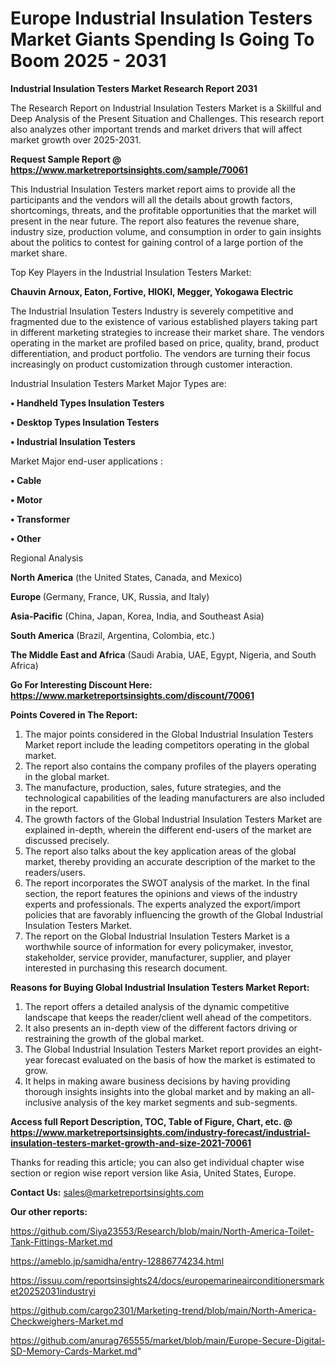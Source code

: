 # Europe Industrial Insulation Testers Market Giants Spending Is Going To Boom 2025 - 2031

<strong>Industrial Insulation Testers Market Research Report 2031</strong>

The Research Report on Industrial Insulation Testers Market is a Skillful and Deep Analysis of the Present Situation and Challenges. This research report also analyzes other important trends and market drivers that will affect market growth over 2025-2031.

<strong>Request Sample Report @ <a href=https://www.marketreportsinsights.com/sample/70061>https://www.marketreportsinsights.com/sample/70061</a></strong>

This Industrial Insulation Testers market report aims to provide all the participants and the vendors will all the details about growth factors, shortcomings, threats, and the profitable opportunities that the market will present in the near future. The report also features the revenue share, industry size, production volume, and consumption in order to gain insights about the politics to contest for gaining control of a large portion of the market share.

Top Key Players in the Industrial Insulation Testers Market:

<strong>Chauvin Arnoux, Eaton, Fortive, HIOKI, Megger, Yokogawa Electric</strong>

The Industrial Insulation Testers Industry is severely competitive and fragmented due to the existence of various established players taking part in different marketing strategies to increase their market share. The vendors operating in the market are profiled based on price, quality, brand, product differentiation, and product portfolio. The vendors are turning their focus increasingly on product customization through customer interaction.

Industrial Insulation Testers Market Major Types are:

<strong>• Handheld Types Insulation Testers

• Desktop Types Insulation Testers

• Industrial Insulation Testers</strong>

Market Major end-user applications :

<strong>• Cable

• Motor

• Transformer

• Other</strong>

Regional Analysis

</u><strong><b>North America</b></strong> (the United States, Canada, and Mexico)

<strong><b>Europe </b></strong>(Germany, France, UK, Russia, and Italy)

<strong><b>Asia-Pacific</b></strong> (China, Japan, Korea, India, and Southeast Asia)

<strong><b>South America</b></strong> (Brazil, Argentina, Colombia, etc.)

<strong><b>The Middle East and Africa</b></strong> (Saudi Arabia, UAE, Egypt, Nigeria, and South Africa)

<strong>Go For Interesting Discount Here: <a href=https://www.marketreportsinsights.com/discount/70061>https://www.marketreportsinsights.com/discount/70061</a></strong>

<strong>Points Covered in The Report:</strong>
<ol>
  <li>The major points considered in the Global Industrial Insulation Testers Market report include the leading competitors operating in the global market.</li>
  <li>The report also contains the company profiles of the players operating in the global market.</li>
  <li>The manufacture, production, sales, future strategies, and the technological capabilities of the leading manufacturers are also included in the report.</li>
  <li>The growth factors of the Global Industrial Insulation Testers Market are explained in-depth, wherein the different end-users of the market are discussed precisely.</li>
  <li>The report also talks about the key application areas of the global market, thereby providing an accurate description of the market to the readers/users.</li>
  <li>The report incorporates the SWOT analysis of the market. In the final section, the report features the opinions and views of the industry experts and professionals. The experts analyzed the export/import policies that are favorably influencing the growth of the Global Industrial Insulation Testers Market.</li>
  <li>The report on the Global Industrial Insulation Testers Market is a worthwhile source of information for every policymaker, investor, stakeholder, service provider, manufacturer, supplier, and player interested in purchasing this research document.</li>
</ol>
<strong>Reasons for Buying Global Industrial Insulation Testers Market Report:</strong>

<ol>
  <li>The report offers a detailed analysis of the dynamic competitive landscape that keeps the reader/client well ahead of the competitors.</li>
  <li>It also presents an in-depth view of the different factors driving or restraining the growth of the global market.</li>
  <li>The Global Industrial Insulation Testers Market report provides an eight-year forecast evaluated on the basis of how the market is estimated to grow.</li>
  <li>It helps in making aware business decisions by having providing thorough insights insights into the global market and by making an all-inclusive analysis of the key market segments and sub-segments.</li>
</ol>
<strong>Access full Report Description, TOC, Table of Figure, Chart, etc. @ <a href=https://www.marketreportsinsights.com/industry-forecast/industrial-insulation-testers-market-growth-and-size-2021-70061>https://www.marketreportsinsights.com/industry-forecast/industrial-insulation-testers-market-growth-and-size-2021-70061</a></strong>


Thanks for reading this article; you can also get individual chapter wise section or region wise report version like Asia, United States, Europe.

<strong>Contact Us:</strong>
sales@marketreportsinsights.com

<strong>Our other reports:</strong>

<a href=https://github.com/Siya23553/Research/blob/main/North-America-Toilet-Tank-Fittings-Market.md>https://github.com/Siya23553/Research/blob/main/North-America-Toilet-Tank-Fittings-Market.md</a>

<a href=https://ameblo.jp/samidha/entry-12886774234.html>https://ameblo.jp/samidha/entry-12886774234.html</a>

<a href=https://issuu.com/reportsinsights24/docs/europemarineairconditionersmarket20252031industryi>https://issuu.com/reportsinsights24/docs/europemarineairconditionersmarket20252031industryi</a>

<a href=https://github.com/cargo2301/Marketing-trend/blob/main/North-America-Checkweighers-Market.md>https://github.com/cargo2301/Marketing-trend/blob/main/North-America-Checkweighers-Market.md</a>

<a href=https://github.com/anurag765555/market/blob/main/Europe-Secure-Digital-SD-Memory-Cards-Market.md>https://github.com/anurag765555/market/blob/main/Europe-Secure-Digital-SD-Memory-Cards-Market.md</a>"
